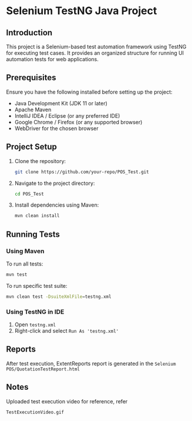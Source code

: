 # Selenium TestNG Java Project

## Introduction
This project is a Selenium-based test automation framework using TestNG for executing test cases. It provides an organized structure for running UI automation tests for web applications.

## Prerequisites
Ensure you have the following installed before setting up the project:
- Java Development Kit (JDK 11 or later)
- Apache Maven
- IntelliJ IDEA / Eclipse (or any preferred IDE)
- Google Chrome / Firefox (or any supported browser)
- WebDriver for the chosen browser

## Project Setup
1. Clone the repository:
   ```sh
   git clone https://github.com/your-repo/POS_Test.git
   ```
2. Navigate to the project directory:
   ```sh
   cd POS_Test
   ```
3. Install dependencies using Maven:
   ```sh
   mvn clean install
   ```

## Running Tests
### Using Maven
To run all tests:
```sh
mvn test
```

To run specific test suite:
```sh
mvn clean test -DsuiteXmlFile=testng.xml
```

### Using TestNG in IDE
1. Open `testng.xml`
2. Right-click and select `Run As 'testng.xml'`

## Reports
After test execution, ExtentReports report is generated in the `Selenium
POS/QuotationTestReport.html`

## Notes
Uploaded test execution video for reference, refer 
```sh
TestExecutionVideo.gif
```

